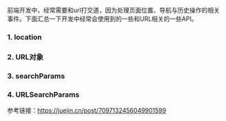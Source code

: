 前端开发中，经常需要和url打交道，因为处理页面位置、导航与历史操作的相关事件。下面汇总一下开发中经常会使用到的一些和URL相关的一些API。

### 1. location

### 2. URL对象

### 3. searchParams

### 4. URLSearchParams


参考链接：https://juejin.cn/post/7097132456049901599